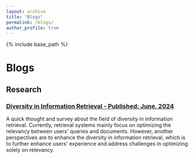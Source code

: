```yaml
---
layout: archive
title: "Blogs"
permalink: /blogs/
author_profile: true
---
```


{% include base_path %}
# Blogs

## Research 
### [Diversity in Information Retrieval - Published: June, 2024](/_blogs/diversity_ir/diversity_ir.md)
A quick thought and survey about the field of diversity in information retrieval. Currently, retrieval systems mainly focus on optimizing the relevancy between users' queries and documents. However, another perspectives are to enhance the diversity in information retrieval, which is to further enhance users' experience and address challenges in optimizing solely on relevancy. 
<!-- 
# Personal Projects - Outside of Research -->
